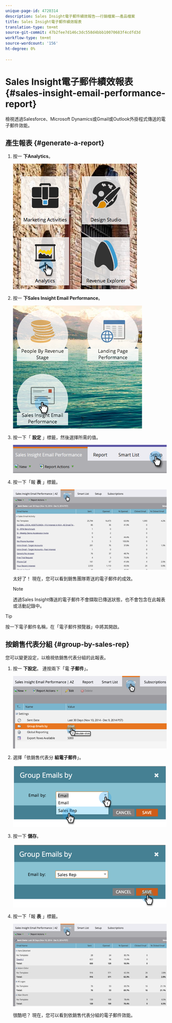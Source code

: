```yaml
---
unique-page-id: 4720314
description: Sales Insight電子郵件績效報告——行銷檔案——產品檔案
title: Sales Insight電子郵件績效報表
translation-type: tm+mt
source-git-commit: 47b2fee7d146c3dc558d4bbb10070683f4cdfd3d
workflow-type: tm+mt
source-wordcount: '156'
ht-degree: 0%

---
```



# Sales Insight電子郵件績效報表 {#sales-insight-email-performance-report}

檢視透過Salesforce、Microsoft Dynamics或Gmail或Outlook外掛程式傳送的電子郵件效能。

## 產生報表 {#generate-a-report}

1. 按一 **下Analytics**。

   ![](assets/mainnav-analyticshand-small.png)

1. 按一 **下Sales Insight Email Performance**。

   ![](assets/analytics-salesemailreporthand.png)

1. 按一下「 **設定** 」標籤，然後選擇所需的值。

   ![](assets/three.png)

1. 按一下「報 **表** 」標籤。

   ![](assets/image2014-12-9-12-3a5-3a35.png)

   太好了！ 現在，您可以看到銷售團隊寄送的電子郵件的成效。

   >[!NOTE]
   >
   >透過Sales Insight傳送的電子郵件不會擷取已傳送狀態，也不會包含在此報表或活動記錄中。

>[!TIP]
>
>按一下電子郵件名稱，在「電子郵件預覽器」中將其開啟。

## 按銷售代表分組 {#group-by-sales-rep}

您可以變更設定，以檢視依銷售代表分組的此報表。

1. 按一 **下設定**。 連按兩下「電 **子郵件**」。

   ![](assets/image2014-12-9-12-3a12-3a19.png)

1. 選擇「依銷售代表分 **組電子郵件**」。

   ![](assets/image2014-12-9-12-3a16-3a42.png)

1. 按一下 **儲存**。

   ![](assets/image2014-12-9-12-3a17-3a39.png)

1. 按一下「報 **表** 」標籤。

   ![](assets/image2014-12-9-12-3a19-3a7.png)

   很酷吧？ 現在，您可以看到依銷售代表分組的電子郵件效能。

